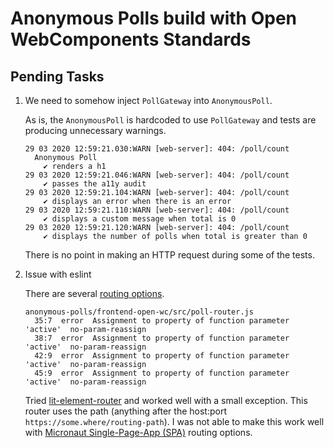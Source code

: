 # Anonymous Polls build with Open WebComponents Standards

## Pending Tasks

1. We need to somehow inject `PollGateway` into `AnonymousPoll`.

    As is, the `AnonymousPoll` is hardcoded to use `PollGateway` and tests are producing unnecessary warnings.

    ```
    29 03 2020 12:59:21.030:WARN [web-server]: 404: /poll/count
      Anonymous Poll
        ✔ renders a h1
    29 03 2020 12:59:21.046:WARN [web-server]: 404: /poll/count
        ✔ passes the a11y audit
    29 03 2020 12:59:21.104:WARN [web-server]: 404: /poll/count
        ✔ displays an error when there is an error
    29 03 2020 12:59:21.110:WARN [web-server]: 404: /poll/count
        ✔ displays a custom message when total is 0
    29 03 2020 12:59:21.120:WARN [web-server]: 404: /poll/count    
        ✔ displays the number of polls when total is greater than 0
    ```

    There is no point in making an HTTP request during some of the tests.

1. Issue with eslint

    There are several [routing options](https://open-wc.org/developing/routing.html).
    
    ```
    anonymous-polls/frontend-open-wc/src/poll-router.js
      35:7  error  Assignment to property of function parameter 'active'  no-param-reassign
      38:7  error  Assignment to property of function parameter 'active'  no-param-reassign
      42:9  error  Assignment to property of function parameter 'active'  no-param-reassign
      45:9  error  Assignment to property of function parameter 'active'  no-param-reassign
    ```
    Tried [lit-element-router](https://github.com/hamedasemi/lit-element-router) and worked well with a small exception.  This router uses the path (anything after the host:port `https://some.where/routing-path`).  I was not able to make this work well with [Micronaut Single-Page-App (SPA)](https://guides.micronaut.io/micronaut-spa-react/guide/index.html) routing options.
